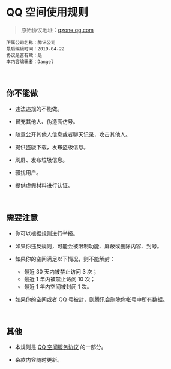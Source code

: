 # QQ 空间使用规则

> 原始协议地址：[qzone.qq.com](https://qzone.qq.com/web/rule.html)
```
所属公司名称：腾讯公司
最后编辑时间：2019-04-22
协议是否有效：是
本内容编辑者：Dangel
```

<br />

## 你不能做

- 违法违规的不能做。

- 冒充其他人、伪造高仿号。

- 随意公开其他人信息或者聊天记录，攻击其他人。

- 提供盗版下载，发布盗版信息。

- 刷屏、发布垃圾信息。

- 骚扰用户。

- 提供虚假材料进行认证。

<br />

## 需要注意

- 你可以根据规则进行举报。

- 如果你违反规则，可能会被限制功能、屏蔽或删除内容、封号。

- 如果你的空间满足以下情况，则不能解封：
  - 最近 30 天内被禁止访问 3 次；
  - 最近 1 年内被禁止访问 10 次；
  - 最近 1 年内空间被封闭 1 次。

- 如果你的空间或者 QQ 号被封，则腾讯会删除你帐号中所有数据。

<br />

## 其他

- 本规则是 [QQ 空间服务协议](https://github.com/smilonely/I-dont-wanna-read-it/wiki/Tencent-Qzone-Service) 的一部分。

- 条款内容随时更新。

<br />

<br />